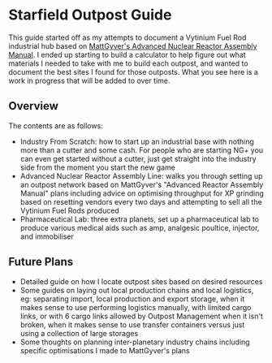 # Starfield Outpost Guide

This guide started off as my attempts to document a Vytinium Fuel Rod industrial hub based on [MattGyver's Advanced Nuclear Reactor Assembly Manual](https://www.mattgyver.com/store/starfield-advanced-reactor-assembly-manual). I ended up starting to build a calculator to help figure out what materials I needed to take with me to build each outpost, and wanted to document the best sites I found for those outposts. What you see here is a work in progress that will be added to over time.

## Overview

The contents are as follows:

- Industry From Scratch: how to start up an industrial base with nothing more than a cutter and some cash. For people who are starting NG+ you can even get started without a cutter, just get straight into the industry side from the moment you start the new game
- Advanced Nuclear Reactor Assembly Line: walks you through setting up an outpost network based on MattGyver's "Advanced Reactor Assembly Manual" plans including advice on optimising throughput for XP grinding based on resetting vendors every two days and attempting to sell all the Vytinium Fuel Rods produced
- Pharmaceutical Lab: three extra planets, set up a pharmaceutical lab to produce various medical aids such as amp, analgesic poultice, injector, and immobiliser

## Future Plans

- Detailed guide on how I locate outpost sites based on desired resources
- Some guides on laying out local production chains and local logistics, eg: separating import, local production and export storage, when it makes sense to use performing logistics manually, with limited cargo links, or with 6 cargo links allowed by Outpost Management when it isn't broken, when it makes sense to use transfer containers versus just using a collection of large storages
- Some thoughts on planning inter-planetary industry chains including specific optimisations I made to MattGyver's plans

